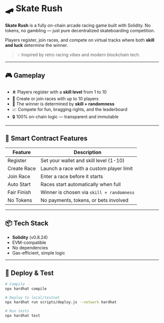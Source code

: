 # 🛹 Skate Rush      
      
**Skate Rush** is a fully on-chain arcade racing game built with Solidity. No tokens, no gambling — just pure decentralized skateboarding competition.     
   
Players register, join races, and compete on virtual tracks where both **skill and luck** determine the winner.  
      
> 💡 Inspired by retro racing vibes and modern blockchain tech.      
     
---    
    
## 🎮 Gameplay  
     
- ⛹️ Players register with a **skill level** from 1 to 10       
- 🏁 Create or join races with up to 10 players        
- 🎲 The winner is determined by **skill + randomness**    
- 📈 Compete for fun, bragging rights, and the leaderboard        
- 🔒 100% on-chain logic — transparent and immutable    
  
---  
  
## 🔧 Smart Contract Features  
  
| Feature        | Description                                       |
|----------------|---------------------------------------------------|
| Register       | Set your wallet and skill level (1-10)            |
| Create Race    | Launch a race with a custom player limit          |
| Join Race      | Enter a race before it starts                     |
| Auto Start     | Races start automatically when full               |
| Fair Finish    | Winner is chosen via `skill + randomness`         |
| No Tokens      | No payments, tokens, or bets involved             |
  
---

## 📦 Tech Stack

- **Solidity** (v0.8.24)
- EVM-compatible
- No dependencies
- Gas-efficient, simple logic

---

## 🚀 Deploy & Test

```bash
# Compile
npx hardhat compile

# Deploy to local/testnet
npx hardhat run scripts/deploy.js --network hardhat

# Run tests
npx hardhat test
